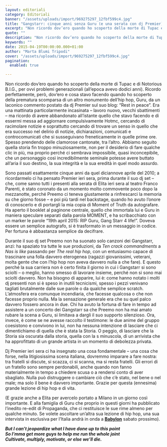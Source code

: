 ```yaml
---
layout: editoriali
category: Editoriali
banner: "/assets/uploads/import/969275297_12fbf599c4.jpg"
title: "Gangstarr: cinque anni senza Guru (e una serata con dj Premier)"
excerpt: "Non ricordo dov’ero quando ho scoperto della morte di Tupac e di Notorious B.I.G., per ovvi problemi generazionali (all’epoca avevo dodici anni). Ricordo perfettamente, però, dov’ero e cosa stavo facendo quando ho scoperto della prematura scomparsa di un altro monumento dell’hip hop, Guru, da un laconico commento postato da dj Premier sul suo blog: “Rest [&hellip"
quote: ""
description: "Non ricordo dov’ero quando ho scoperto della morte di Tupac e di Notorious B.I.G., per ovvi problemi generazionali (all’epoca avevo dodici anni). Ricordo perfettamente, però, dov’ero e cosa stavo facendo quando ho scoperto della prematura scomparsa di un altro monumento dell’hip hop, Guru, da un laconico commento postato da dj Premier sul suo blog: “Rest [&hellip"
keywords: ""
date: 2015-04-19T00:00:00.000+01:00
author: "Marta Blumi Tripodi"
cover: "/assets/uploads/import/969275297_12fbf599c4.jpg"
pagination:
  enabled: true

---
```


Non ricordo dov’ero quando ho scoperto della morte di Tupac e di Notorious B.I.G., per ovvi problemi generazionali (all’epoca avevo dodici anni). Ricordo perfettamente, però, dov’ero e cosa stavo facendo quando ho scoperto della prematura scomparsa di un altro monumento dell’hip hop, Guru, da un laconico commento postato da dj Premier sul suo blog: “Rest in peace”. Era una mattinata particolarmente incasinata – lavoro nuovo, vecchi sbattimenti – ma ricordo di avere abbandonato all’istante quello che stavo facendo e di essermi messa ad aggiornare compulsivamente Hotmc, cercando di racimolare notizie e soprattutto cercando di trovare un senso in quello che era successo nel delirio di notizie, dichiarazioni, comunicati e controcomunicati che si susseguivano freneticamente in quelle prime ore. Spesso prendendo delle clamorose cantonate, tra l’altro. Abbiamo seguito quella storia fin troppo minuziosamente, non per il desiderio di fare qualche clic in più, ma proprio perché ci sembrava impossibile, quasi inconcepibile, che un personaggio così incredibilmente seminale potesse avere buttato all’aria il suo destino, la sua integrità e la sua eredità in quel modo assurdo.

Sono passati esattamente cinque anni da quel diciannove aprile del 2010; a ricordarmelo ci ha pensato Premier ieri sera, prima durante il suo dj set – che, come sanno tutti i presenti alla serata di Elita ieri sera al teatro Franco Parenti, è stato coronato da un momento molto commovente poco dopo la mezzanotte, perché Preemo ci teneva giustamente a rinfrescarci la memoria su che giorno fosse – e poi più tardi nel backstage, quando ho avuto l’onore di conoscerlo e di portargli la mia copia di Moment of Truth da autografare. Ha aperto il booklet al paginone centrale, quello che immortala lui e Guru in maniera speculare separati dalla parola MOMENT, e ha scribacchiato con un marker le parole “19th april 2015: RIP Guru, Gang Starr 4 life!”. Doveva essere un semplice autografo, si è trasformato in un messaggio in codice. Per fortuna è abbastanza semplice da decifrare.

Durante il suo dj set Preemo non ha suonato solo canzoni dei Gangstarr, anzi: ha spaziato tra tutte le sue produzioni, da _Ten crack commandments_ a _Nas is like_ passando per _The real hip hop_, con un entusiasmo capace di trascinare una folla davvero eterogenea (ragazzi giovanissimi, veterani, molta gente che con l’hip hop non aveva davvero nulla a che fare). E questo perché la sua carriera non è certo finita il giorno in cui i Gangstarr si sono sciolti – o meglio, hanno smesso di lavorare insieme, perché non si sono mai sciolti davvero. Non ha bisogno di apparire, lui è: come hanno notato i molti dj presenti non si è speso in inutili tecnicismi, spesso i pezzi venivano tagliati brutalmente dalle sue parole o da qualche semplice scratch. L’atmosfera era comunque incendiaria, che facesse qualcosa o che non facesse proprio nulla. Ma la sensazione generale era che su quel palco davvero fossero ancora in due. Chi ha avuto la fortuna di fare in tempo ad assistere a un concerto dei Gangstarr sa che Preemo non ha mai amato rubare la scena a Guru, si limitava a dargli il suo supporto silenzioso. Ora, invece, è come se ne avesse raccolto il testimone: le due anime del gruppo coesistono e convivono in lui, non ha nessuna intenzione di lasciare che ci dimentichiamo di quella che è stata la Storia. O peggio, di lasciare che la Storia sia oscurata dalla storia, quella con la s minuscola, di un arrivista che ha approfittato di un grande artista in un momento di debolezza privata.

Dj Premier ieri sera ci ha insegnato una cosa fondamentale – una cosa che forse, nella litigiosissima scena italiana, dovremmo imparare a fare nostra: tra fratelli si discute, si scazza, ci si scanna, ma si resta fratelli. Gli errori di un fratello sono sempre perdonabili, anche quando non fanno materialmente in tempo a chiedere scusa o a rendersi conto di aver sbagliato. Nulla può distruggere o cambiare ciò che c’è stato, nel bene o nel male; ma solo il bene è davvero importante. Grazie per questa (ennesima) grande lezione di hip hop e di vita.

(E grazie anche a Elita per avercelo portato a Milano in un giorno così importante. E alla famiglia di Guru che proprio in questi giorni ha pubblicato l’inedito re-edit di Propaganda, che ci restituisce le sue rime almeno per qualche minuto. Se volete ascoltare un’altra sua lezione di hip hop, una sua intervista in esclusiva per l’Italia andrà in onda a [**Babylon**](https://www.facebook.com/babylonradio2?fref=ts "https://www.facebook.com/babylonradio2?fref=ts") sabato prossimo).

**_But I can’t jeopardize what I have done up to this point_**  
 **_So I’mma get more guys to help me run the whole joint_**  
 **_Cultivate, multiply, motivate, or else we’ll die._**